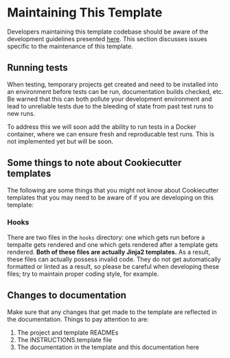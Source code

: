 # Maintaining This Template

Developers maintaining this template codebase should be aware of the development
guidelines presented [here](#developing-new).  This section discusses issues specific to
the maintenance of this template.

## Running tests

When testing, temporary projects get created and need to be installed into an environment before tests can be run, documentation builds checked, etc.  Be warned that this can both pollute your development environment and lead to unreliable tests due to the bleeding of state from past test runs to new runs.

To address this we will soon add the ability to run tests in a Docker container, where we can ensure fresh and reproducable test runs.  This is not implemented yet but will be soon.

## Some things to note about Cookiecutter templates

The following are some things that you might not know about Cookiecutter templates that you may need to be aware of if you are
developing on this template:

### Hooks

There are two files in the `hooks` directory: one which gets run before a tempalte gets rendered and one which gets rendered after a template gets rendered.  **Both of these files are actually Jinja2 templates.**  As a result, these files can actually possess invalid code.  They do not get automatically formatted or linted as a result, so please be careful when developing these files; try to maintain proper coding style, for example.

## Changes to documentation

Make sure that any changes that get made to the template are reflected in the
documentation.  Things to pay attention to are:

1. The project and template READMEs
2. The INSTRUCTIONS.template file
3. The documentation in the template and this documentation here
